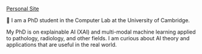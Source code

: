 [Personal Site](https://konst-int-i.github.io/)

👋 I am a PhD student in the Computer Lab at the University of Cambridge. 

My PhD is on explainable AI (XAI) and multi-modal machine learning applied to pathology, radiology, and other fields. I am curious about AI theory and applications that are useful in the real world. 

<!---
konst-int-i/konst-int-i is a ✨ special ✨ repository because its `README.md` (this file) appears on your GitHub profile.
You can click the Preview link to take a look at your changes.
--->
